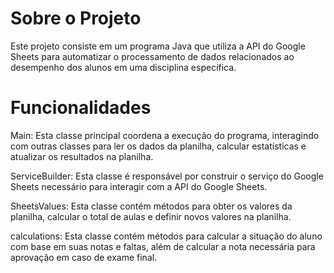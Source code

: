 # Sobre o Projeto
Este projeto consiste em um programa Java que utiliza a API do Google Sheets para automatizar o processamento de dados relacionados ao desempenho dos alunos em uma disciplina específica.

# Funcionalidades
Main: Esta classe principal coordena a execução do programa, interagindo com outras classes para ler os dados da planilha, calcular estatísticas e atualizar os resultados na planilha.

ServiceBuilder: Esta classe é responsável por construir o serviço do Google Sheets necessário para interagir com a API do Google Sheets.

SheetsValues: Esta classe contém métodos para obter os valores da planilha, calcular o total de aulas e definir novos valores na planilha.

calculations: Esta classe contém métodos para calcular a situação do aluno com base em suas notas e faltas, além de calcular a nota necessária para aprovação em caso de exame final.
